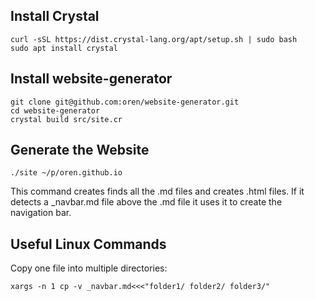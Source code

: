 ## Install Crystal
```
curl -sSL https://dist.crystal-lang.org/apt/setup.sh | sudo bash
sudo apt install crystal
```

## Install website-generator
```
git clone git@github.com:oren/website-generator.git
cd website-generator
crystal build src/site.cr
```

## Generate the Website
```
./site ~/p/oren.github.io
```

This command creates finds all the .md files and creates .html files. If it detects a _navbar.md file above the .md file it uses it to create the navigation bar.

## Useful Linux Commands
Copy one file into multiple directories:
```
xargs -n 1 cp -v _navbar.md<<<"folder1/ folder2/ folder3/"
```
